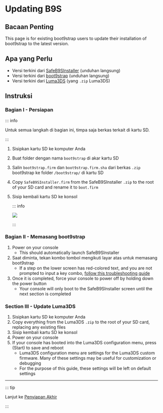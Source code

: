 # Updating B9S

## Bacaan Penting

This page is for existing boot9strap users to update their installation of boot9strap to the latest version.

## Apa yang Perlu

- Versi terkini dari [SafeB9SInstaller](https://github.com/d0k3/SafeB9SInstaller/releases/download/v0.0.7/SafeB9SInstaller-20170605-122940.zip) (unduhan langsung)
- Versi terkini dari [boot9strap](https://github.com/SciresM/boot9strap/releases/download/1.4/boot9strap-1.4.zip) (unduhan langsung)
- Versi terkini dari [Luma3DS](https://github.com/LumaTeam/Luma3DS/releases/latest) (yang `.zip` Luma3DS)

## Instruksi

### Bagian I - Persiapan

::: info

Untuk semua langkah di bagian ini, timpa saja berkas terkait di kartu SD.

:::

1. Sisipkan kartu SD ke komputer Anda
2. Buat folder dengan nama `boot9strap` di akar kartu SD
3. Salin `boot9strap.firm` dan `boot9strap.firm.sha` dari berkas `.zip` boot9strap ke folder `/boot9strap/` di kartu SD
4. Copy `SafeB9SInstaller.firm` from the SafeB9SInstaller `.zip` to the root of your SD card and rename it to `boot.firm`
5. Sisip kembali kartu SD ke konsol

   ::: info

   ![](/images/screenshots/updateb9s-root-layout.png)

   :::

### Bagian II - Memasang boot9strap

1. Power on your console
   - This should automatically launch SafeB9SInstaller
2. Saat diminta, tekan kombo tombol mengikuti layar atas untuk memasang boot9strap
   - If a step on the lower screen has red-colored text, and you are not prompted to input a key combo, [follow this troubleshooting guide](troubleshooting-updating-b9s)
3. Once it is completed, force your console to power off by holding down the power button
   - Your console will only boot to the SafeB9SInstaller screen until the next section is completed

### Section III - Update Luma3DS

1. Sisipkan kartu SD ke komputer Anda
2. Copy everything from the Luma3DS `.zip` to the root of your SD card, replacing any existing files
3. Sisip kembali kartu SD ke konsol
4. Power on your console
5. If your console has booted into the Luma3DS configuration menu, press (Start) to save and reboot
   - Luma3DS configuration menu are settings for the Luma3DS custom firmware. Many of these settings may be useful for customization or debugging
   - For the purpose of this guide, these settings will be left on default settings

___

::: tip

Lanjut ke [Penyiapan Akhir](finalizing-setup)

:::
